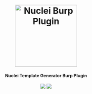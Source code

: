 <h1 align="center">
  <br>
  <a href="https://nuclei.projectdiscovery.io"><img src="https://github.com/projectdiscovery/nuclei/blob/master/static/nuclei-logo.png" width="200px" alt="Nuclei Burp Plugin"></a>
</h1>

<h4 align="center">Nuclei Template Generator Burp Plugin</h4>

<p align="center">
<a href="https://discord.gg/projectdiscovery"><img src="https://img.shields.io/discord/695645237418131507.svg?logo=discord"></a>
<a href="https://twitter.com/pdnuclei"><img src="https://img.shields.io/twitter/follow/pdnuclei.svg?logo=twitter"></a>
</p>
